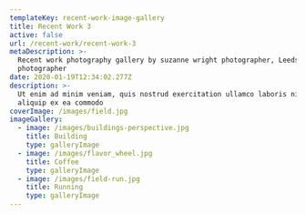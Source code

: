 ```yaml
---
templateKey: recent-work-image-gallery
title: Recent Work 3
active: false
url: /recent-work/recent-work-3
metaDescription: >-
  Recent work photography gallery by suzanne wright photographer, Leeds
  photographer 
date: 2020-01-19T12:34:02.277Z
description: >-
  Ut enim ad minim veniam, quis nostrud exercitation ullamco laboris nisi ut
  aliquip ex ea commodo
coverImage: /images/field.jpg
imageGallery:
  - image: /images/buildings-perspective.jpg
    title: Building
    type: galleryImage
  - image: /images/flavor_wheel.jpg
    title: Coffee
    type: galleryImage
  - image: /images/field-run.jpg
    title: Running
    type: galleryImage
---
```


